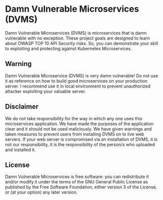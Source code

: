 # Damn Vulnerable Microservices (DVMS)

Damn Vulnerable Microservices (DVMS) is microservices that is damn vulnerable with no exception. These project goals are designed to learn about OWASP TOP 10 API Security risks. So, you can demonstrate your skill to exploiting and protecting against Kubernetes Microservices.

## Warning
Damn Vulnerable Microservice (DVMS) is very damn vulnerable! Do not use it as reference on how to build good microservices on your production server. I recommend use it in local environment to prevent unauthorized attacker exploiting your valuable server.

## Disclaimer
We do not take responsibility for the way in which any one uses this microservices application. We have made the purposes of the application clear and it should not be used maliciously. We have given warnings and taken measures to prevent users from installing DVMS on to live web servers. If your web server is compromised via an installation of DVMS, it is not our responsibility, it is the responsibility of the person/s who uploaded and installed it.

## License
Damn Vulnerable Microservices is free software: you can redistribute it and/or modify it under the terms of the GNU General Public License as published by the Free Software Foundation, either version 3 of the License, or (at your option) any later version.
